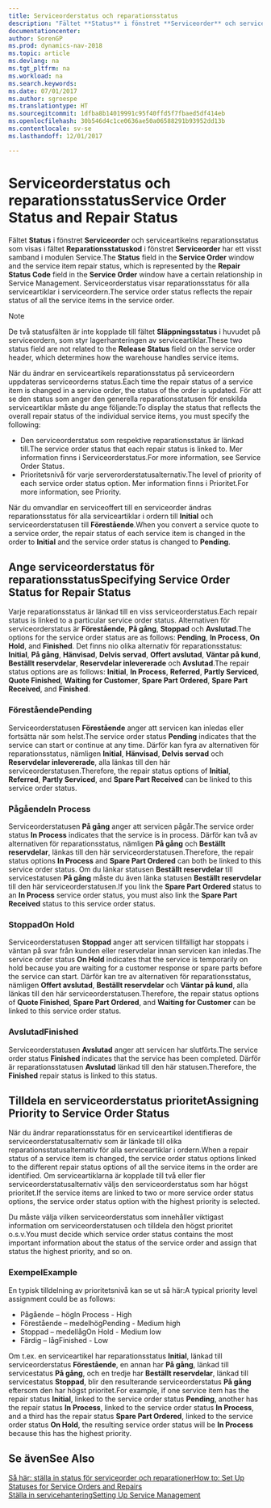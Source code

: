 ```yaml
---
title: Serviceorderstatus och reparationsstatus
description: "Fältet **Status** i fönstret **Serviceorder** och serviceartikelns reparationsstatus som visas i fältet **Reparationsstatuskod** i fönstret **Serviceorder** har ett visst samband i modulen Servicehantering. Serviceorderstatus visar reparationsstatus för alla serviceartiklar i serviceordern."
documentationcenter: 
author: SorenGP
ms.prod: dynamics-nav-2018
ms.topic: article
ms.devlang: na
ms.tgt_pltfrm: na
ms.workload: na
ms.search.keywords: 
ms.date: 07/01/2017
ms.author: sgroespe
ms.translationtype: HT
ms.sourcegitcommit: 1dfba8b14019991c95f40ffd5f7fbaed5df414eb
ms.openlocfilehash: 30b546d4c1ce0636ae50a06588291b93952dd13b
ms.contentlocale: sv-se
ms.lasthandoff: 12/01/2017

---
```

# <a name="service-order-status-and-repair-status"></a><span data-ttu-id="6db8a-104">Serviceorderstatus och reparationsstatus</span><span class="sxs-lookup"><span data-stu-id="6db8a-104">Service Order Status and Repair Status</span></span>
<span data-ttu-id="6db8a-105">Fältet **Status** i fönstret **Serviceorder** och serviceartikelns reparationsstatus som visas i fältet **Reparationsstatuskod** i fönstret **Serviceorder** har ett visst samband i modulen Service.</span><span class="sxs-lookup"><span data-stu-id="6db8a-105">The **Status** field in the **Service Order** window and the service item repair status, which is represented by the **Repair Status Code** field in the **Service Order** window have a certain relationship in Service Management.</span></span> <span data-ttu-id="6db8a-106">Serviceorderstatus visar reparationsstatus för alla serviceartiklar i serviceordern.</span><span class="sxs-lookup"><span data-stu-id="6db8a-106">The service order status reflects the repair status of all the service items in the service order.</span></span>  
  
> [!NOTE]  
>  <span data-ttu-id="6db8a-107">De två statusfälten är inte kopplade till fältet **Släppningsstatus** i huvudet på serviceordern, som styr lagerhanteringen av serviceartiklar.</span><span class="sxs-lookup"><span data-stu-id="6db8a-107">These two status field are not related to the **Release Status** field on the service order header, which determines how the warehouse handles service items.</span></span>  
  
 <span data-ttu-id="6db8a-108">När du ändrar en serviceartikels reparationsstatus på serviceordern uppdateras serviceorderns status.</span><span class="sxs-lookup"><span data-stu-id="6db8a-108">Each time the repair status of a service item is changed in a service order, the status of the order is updated.</span></span> <span data-ttu-id="6db8a-109">För att se den status som anger den generella reparationsstatusen för enskilda serviceartiklar måste du ange följande:</span><span class="sxs-lookup"><span data-stu-id="6db8a-109">To display the status that reflects the overall repair status of the individual service items, you must specify the following:</span></span>  
  
* <span data-ttu-id="6db8a-110">Den serviceorderstatus som respektive reparationsstatus är länkad till.</span><span class="sxs-lookup"><span data-stu-id="6db8a-110">The service order status that each repair status is linked to.</span></span> <span data-ttu-id="6db8a-111">Mer information finns i Serviceorderstatus.</span><span class="sxs-lookup"><span data-stu-id="6db8a-111">For more information, see Service Order Status.</span></span>  
* <span data-ttu-id="6db8a-112">Prioritetsnivå för varje serverorderstatusalternativ.</span><span class="sxs-lookup"><span data-stu-id="6db8a-112">The level of priority of each service order status option.</span></span> <span data-ttu-id="6db8a-113">Mer information finns i Prioritet.</span><span class="sxs-lookup"><span data-stu-id="6db8a-113">For more information, see Priority.</span></span>  
  
 <span data-ttu-id="6db8a-114">När du omvandlar en serviceoffert till en serviceorder ändras reparationsstatus för alla serviceartiklar i ordern till **Initial** och serviceorderstatusen till **Förestående**.</span><span class="sxs-lookup"><span data-stu-id="6db8a-114">When you convert a service quote to a service order, the repair status of each service item is changed in the order to **Initial** and the service order status is changed to **Pending**.</span></span>  
  
## <a name="specifying-service-order-status-for-repair-status"></a><span data-ttu-id="6db8a-115">Ange serviceorderstatus för reparationsstatus</span><span class="sxs-lookup"><span data-stu-id="6db8a-115">Specifying Service Order Status for Repair Status</span></span>  
<span data-ttu-id="6db8a-116">Varje reparationsstatus är länkad till en viss serviceorderstatus.</span><span class="sxs-lookup"><span data-stu-id="6db8a-116">Each repair status is linked to a particular service order status.</span></span> <span data-ttu-id="6db8a-117">Alternativen för serviceorderstatus är **Förestående**, **På gång**, **Stoppad** och **Avslutad**.</span><span class="sxs-lookup"><span data-stu-id="6db8a-117">The options for the service order status are as follows: **Pending**, **In Process**, **On Hold**, and **Finished**.</span></span> <span data-ttu-id="6db8a-118">Det finns nio olika alternativ för reparationsstatus: **Initial**, **På gång**, **Hänvisad**, **Delvis servad**, **Offert avslutad**, **Väntar på kund**, **Beställt reservdelar**, **Reservdelar inlevererade** och **Avslutad**.</span><span class="sxs-lookup"><span data-stu-id="6db8a-118">The repair status options are as follows: **Initial**, **In Process**, **Referred**, **Partly Serviced**, **Quote Finished**, **Waiting for Customer**, **Spare Part Ordered**, **Spare Part Received**, and **Finished**.</span></span>  
  
### <a name="pending"></a><span data-ttu-id="6db8a-119">Förestående</span><span class="sxs-lookup"><span data-stu-id="6db8a-119">Pending</span></span>  
<span data-ttu-id="6db8a-120">Serviceorderstatusen **Förestående** anger att servicen kan inledas eller fortsätta när som helst.</span><span class="sxs-lookup"><span data-stu-id="6db8a-120">The service order status **Pending** indicates that the service can start or continue at any time.</span></span> <span data-ttu-id="6db8a-121">Därför kan fyra av alternativen för reparationsstatus, nämligen **Initial**, **Hänvisad**, **Delvis servad** och **Reservdelar inlevererade**, alla länkas till den här serviceorderstatusen.</span><span class="sxs-lookup"><span data-stu-id="6db8a-121">Therefore, the repair status options of **Initial**, **Referred**, **Partly Serviced**, and **Spare Part Received** can be linked to this service order status.</span></span>  
  
### <a name="in-process"></a><span data-ttu-id="6db8a-122">Pågående</span><span class="sxs-lookup"><span data-stu-id="6db8a-122">In Process</span></span>  
<span data-ttu-id="6db8a-123">Serviceorderstatusen **På gång** anger att servicen pågår.</span><span class="sxs-lookup"><span data-stu-id="6db8a-123">The service order status **In Process** indicates that the service is in process.</span></span> <span data-ttu-id="6db8a-124">Därför kan två av alternativen för reparationsstatus, nämligen **På gång** och **Beställt reservdelar**, länkas till den här serviceorderstatusen.</span><span class="sxs-lookup"><span data-stu-id="6db8a-124">Therefore, the repair status options **In Process** and **Spare Part Ordered** can both be linked to this service order status.</span></span> <span data-ttu-id="6db8a-125">Om du länkar statusen **Beställt reservdelar** till servicestatusen **På gång** måste du även länka statusen **Beställt reservdelar** till den här serviceorderstatusen.</span><span class="sxs-lookup"><span data-stu-id="6db8a-125">If you link the **Spare Part Ordered** status to an **In Process** service order status, you must also link the **Spare Part Received** status to this service order status.</span></span>  
  
### <a name="on-hold"></a><span data-ttu-id="6db8a-126">Stoppad</span><span class="sxs-lookup"><span data-stu-id="6db8a-126">On Hold</span></span>  
<span data-ttu-id="6db8a-127">Serviceorderstatusen **Stoppad** anger att servicen tillfälligt har stoppats i väntan på svar från kunden eller reservdelar innan servicen kan inledas.</span><span class="sxs-lookup"><span data-stu-id="6db8a-127">The service order status **On Hold** indicates that the service is temporarily on hold because you are waiting for a customer response or spare parts before the service can start.</span></span> <span data-ttu-id="6db8a-128">Därför kan tre av alternativen för reparationsstatus, nämligen **Offert avslutad**, **Beställt reservdelar** och **Väntar på kund**, alla länkas till den här serviceorderstatusen.</span><span class="sxs-lookup"><span data-stu-id="6db8a-128">Therefore, the repair status options of **Quote Finished**, **Spare Part Ordered**, and **Waiting for Customer** can be linked to this service order status.</span></span>  
  
### <a name="finished"></a><span data-ttu-id="6db8a-129">Avslutad</span><span class="sxs-lookup"><span data-stu-id="6db8a-129">Finished</span></span>  
<span data-ttu-id="6db8a-130">Serviceorderstatusen **Avslutad** anger att servicen har slutförts.</span><span class="sxs-lookup"><span data-stu-id="6db8a-130">The service order status **Finished** indicates that the service has been completed.</span></span> <span data-ttu-id="6db8a-131">Därför är reparationsstatusen **Avslutad** länkad till den här statusen.</span><span class="sxs-lookup"><span data-stu-id="6db8a-131">Therefore, the **Finished** repair status is linked to this status.</span></span>  
  
## <a name="assigning-priority-to-service-order-status"></a><span data-ttu-id="6db8a-132">Tilldela en serviceorderstatus prioritet</span><span class="sxs-lookup"><span data-stu-id="6db8a-132">Assigning Priority to Service Order Status</span></span>  
<span data-ttu-id="6db8a-133">När du ändrar reparationsstatus för en serviceartikel identifieras de serviceorderstatusalternativ som är länkade till olika reparationsstatusalternativ för alla serviceartiklar i ordern.</span><span class="sxs-lookup"><span data-stu-id="6db8a-133">When a repair status of a service item is changed, the service order status options linked to the different repair status options of all the service items in the order are identified.</span></span> <span data-ttu-id="6db8a-134">Om serviceartiklarna är kopplade till två eller fler serviceorderstatusalternativ väljs den serviceorderstatus som har högst prioritet.</span><span class="sxs-lookup"><span data-stu-id="6db8a-134">If the service items are linked to two or more service order status options, the service order status option with the highest priority is selected.</span></span>  
  
<span data-ttu-id="6db8a-135">Du måste välja vilken serviceorderstatus som innehåller viktigast information om serviceorderstatusen och tilldela den högst prioritet o.s.v.</span><span class="sxs-lookup"><span data-stu-id="6db8a-135">You must decide which service order status contains the most important information about the status of the service order and assign that status the highest priority, and so on.</span></span>  
  
### <a name="example"></a><span data-ttu-id="6db8a-136">Exempel</span><span class="sxs-lookup"><span data-stu-id="6db8a-136">Example</span></span>  
<span data-ttu-id="6db8a-137">En typisk tilldelning av prioritetsnivå kan se ut så här:</span><span class="sxs-lookup"><span data-stu-id="6db8a-137">A typical priority level assignment could be as follows:</span></span>  
  
* <span data-ttu-id="6db8a-138">Pågående – hög</span><span class="sxs-lookup"><span data-stu-id="6db8a-138">In Process - High</span></span>  
* <span data-ttu-id="6db8a-139">Förestående – medelhög</span><span class="sxs-lookup"><span data-stu-id="6db8a-139">Pending - Medium high</span></span>  
* <span data-ttu-id="6db8a-140">Stoppad – medellåg</span><span class="sxs-lookup"><span data-stu-id="6db8a-140">On Hold - Medium low</span></span>  
* <span data-ttu-id="6db8a-141">Färdig – låg</span><span class="sxs-lookup"><span data-stu-id="6db8a-141">Finished - Low</span></span>  
  
<span data-ttu-id="6db8a-142">Om t.ex. en serviceartikel har reparationsstatus **Initial**, länkad till serviceorderstatus **Förestående**, en annan har **På gång**, länkad till servicestatus **På gång**, och en tredje har **Beställt reservdelar**, länkad till servicestatus **Stoppad**, blir den resulterande serviceorderstatus **På gång** eftersom den har högst prioritet.</span><span class="sxs-lookup"><span data-stu-id="6db8a-142">For example, if one service item has the repair status **Initial**, linked to the service order status **Pending**, another has the repair status **In Process**, linked to the service order status **In Process**, and a third has the repair status **Spare Part Ordered**, linked to the service order status **On Hold**, the resulting service order status will be **In Process** because this has the highest priority.</span></span>  
  
## <a name="see-also"></a><span data-ttu-id="6db8a-143">Se även</span><span class="sxs-lookup"><span data-stu-id="6db8a-143">See Also</span></span>  
[<span data-ttu-id="6db8a-144">Så här: ställa in status för serviceorder och reparationer</span><span class="sxs-lookup"><span data-stu-id="6db8a-144">How to: Set Up Statuses for Service Orders and Repairs</span></span>](service-order-repair-status.md)  
[<span data-ttu-id="6db8a-145">Ställa in servicehantering</span><span class="sxs-lookup"><span data-stu-id="6db8a-145">Setting Up Service Management</span></span>](service-setup-service.md)  

